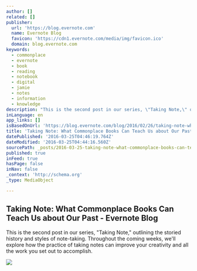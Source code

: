 ```yaml
---
author: []
related: []
publisher:
  url: 'https://blog.evernote.com'
  name: Evernote Blog
  favicon: 'https://cdn1.evernote.com/media/img/favicon.ico'
  domain: blog.evernote.com
keywords:
  - commonplace
  - evernote
  - book
  - reading
  - notebook
  - digital
  - jamie
  - notes
  - information
  - knowledge
description: "This is the second post in our series, \"Taking Note,\" outlining the storied history and styles of note-taking. Throughout the coming weeks, we'll explore how the practice of taking notes can improve your creativity and all the work you set out to accomplish."
inLanguage: en
app_links: []
isBasedOnUrl: 'https://blog.evernote.com/blog/2016/02/26/taking-note-what-commonplace-books-can-teach-us-about-our-past/?origin=email_silverpop&utm_source=silverpop&utm_medium=email&utm_campaign=EVN-ENG-NLS-US-EN-8888-Montlhy_Newsletter_032416%20remainder&utm_content=blog_evernote_com_blog_2016_02&spMailingID=14060129&spUserID=MzMwMjY3NDc2NzMS1&spJobID=741915407&spReportId=NzQxOTE1NDA3S0'
title: 'Taking Note: What Commonplace Books Can Teach Us about Our Past - Evernote Blog'
datePublished: '2016-03-25T04:46:19.764Z'
dateModified: '2016-03-25T04:44:16.560Z'
sourcePath: _posts/2016-03-25-taking-note-what-commonplace-books-can-teach-us-about-our-p.md
published: true
inFeed: true
hasPage: false
inNav: false
_context: 'http://schema.org'
_type: MediaObject

---
```

<article style=""><h1>Taking Note: What Commonplace Books Can Teach Us about Our Past - Evernote Blog</h1><p>This is the second post in our series, "Taking Note," outlining the storied history and styles of note-taking. Throughout the coming weeks, we'll explore how the practice of taking notes can improve your creativity and all the work you set out to accomplish.</p><img src="https://blogassets.evernote.com/wp-content/uploads/2016/02/note_types.png" /></article>